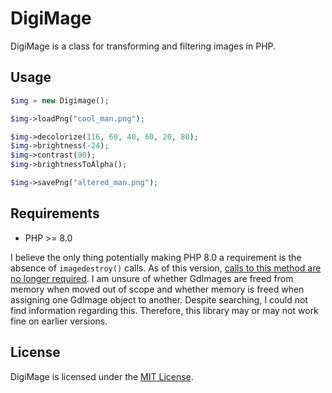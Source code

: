 # DigiMage

DigiMage is a class for transforming and filtering images in PHP.

## Usage

```php
$img = new Digimage();

$img->loadPng("cool_man.png");

$img->decolorize(116, 60, 40, 60, 20, 80);
$img->brightness(-24);
$img->contrast(90);
$img->brightnessToAlpha();

$img->savePng("altered_man.png");
```

## Requirements

- PHP >= 8.0

I believe the only thing potentially making PHP 8.0 a requirement is the absence of `imagedestroy()` calls. As of this version, [calls to this method are no longer required](https://php.watch/versions/8.0/gdimage). I am unsure of whether GdImages are freed from memory when moved out of scope and whether memory is freed when assigning one GdImage object to another. Despite searching, I could not find information regarding this. Therefore, this library may or may not work fine on earlier versions.

## License

DigiMage is licensed under the [MIT License](https://opensource.org/license/mit/).
